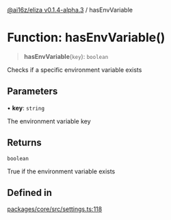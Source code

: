 [@ai16z/eliza v0.1.4-alpha.3](../index.md) / hasEnvVariable

# Function: hasEnvVariable()

> **hasEnvVariable**(`key`): `boolean`

Checks if a specific environment variable exists

## Parameters

• **key**: `string`

The environment variable key

## Returns

`boolean`

True if the environment variable exists

## Defined in

[packages/core/src/settings.ts:118](https://github.com/Sifchain/sa-eliza/blob/main/packages/core/src/settings.ts#L118)
